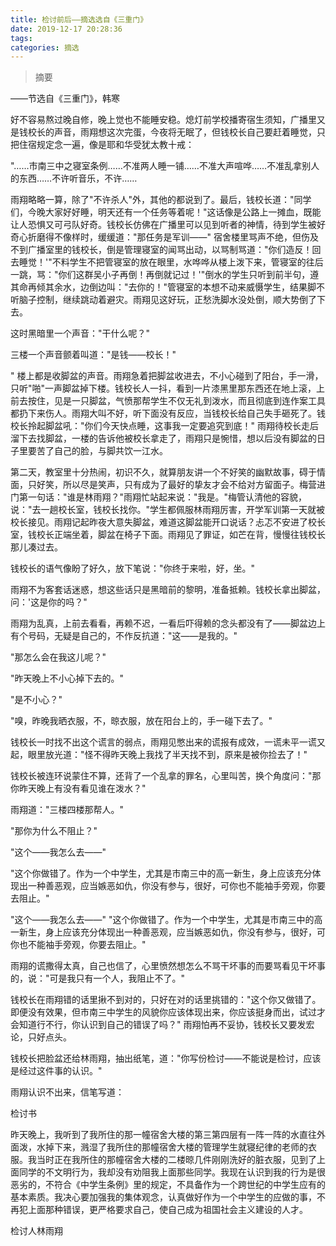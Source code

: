 ```yaml
---
title: 检讨前后——摘选选自《三重门》
date: 2019-12-17 20:28:36
tags:
categories: 摘选
---
```


>摘要
<!--more-->


——节选自《三重门》，韩寒

好不容易熬过晚自修，晚上觉也不能睡安稳。熄灯前学校播寄宿生须知，广播里又是钱校长的声音，雨翔想这次完蛋，今夜将无眠了，但钱校长自己要赶着睡觉，只把住宿规定念一遍，像是耶和华受犹太教十戒：

"……市南三中之寝室条例……不准两人睡一铺……不准大声喧哗……不准乱拿别人的东西……不许听音乐，不许……

雨翔略略一算，除了"不许杀人"外，其他的都说到了。最后，钱校长道："同学们，今晚大家好好睡，明天还有一个任务等着呢！"这话像是公路上一摊血，既能让人恐惧又可弓队好奇。钱校长仿佛在广播里可以见到听者的神情，待到学生被好奇心折磨得不像样时，缓缓道："那任务是军训——" 宿舍楼里骂声不绝，但伤及不到广播室里的钱校长，倒是管理寝室的闻骂出动，以骂制骂道："你们造反！回去睡觉！'"不料学生不把管寝室的放在眼里，水哗哗从楼上泼下来，管寝室的往后一跳，骂："你们这群吴小子再倒！再倒就记过！'"倒水的学生只听到前半句，遵其命再倾其余水，边倒边叫："去你的！"管寝室的本想不动来威慑学生，结果脚不听脑子控制，继续跳动着避灾。雨翔见这好玩，正愁洗脚水没处倒，顺大势倒了下去。

这时黑暗里一个声音："干什么呢？"

三楼一个声音颤着叫道："是钱——校长！"

" 楼上都是收脚盆的声音。雨翔急着把脚盆收进去，不小心碰到了阳台，手一滑，只听"啪"一声脚盆掉下楼。钱校长人一抖，看到一片漆黑里那东西还在地上滚，上前去按住，见是一只脚盆，气愤那帮学生不仅无礼到泼水，而且彻底到连作案工具都扔下来伤人。雨翔大叫不好，听下面没有反应，当钱校长给自己失手砸死了。钱校长拎起脚盆吼："你们今天快点睡，这事我一定要追究到底！" 雨翔待校长走后溜下去找脚盆，一楼的告诉他被校长拿走了，雨翔只是惋惜，想以后没有脚盆的日子里要苦了自己的脸，与脚共饮一江水。

第二天，教室里十分热闹，初识不久，就算朋友讲一个不好笑的幽默故事，碍于情面，只好笑，所以尽是笑声，只有成为了最好的挚友才会不给对方留面子。梅营进门第一句话："谁是林雨翔？"雨翔忙站起来说："我是。"梅管认清他的容貌，说："去一趟校长室，钱校长找你。"学生都佩服林雨翔厉害，开学军训第一天就被校长接见。雨翔记起昨夜大意失脚盆，难道这脚盆能开口说话？忐忑不安进了校长室，钱校长正端坐着，脚盆在椅子下面。雨翔见了罪证，如芒在背，慢慢往钱校长那儿凑过去。

钱校长的语气像盼了好久，放下笔说："你终于来啦，好，坐。"

雨翔不为客套话迷惑，想这些话只是黑暗前的黎明，准备抵赖。钱校长拿出脚盆，问：'这是你的吗？"

雨翔为乱真，上前去看看，再赖不迟，一看后吓得赖的念头都没有了——脚盆边上有个号码，无疑是自己的，不作反抗道："这——是我的。"

"那怎么会在我这儿呢？"

"昨天晚上不小心掉下去的。"

"是不小心？"

"嗅，昨晚我晒衣服，不，晾衣服，放在阳台上的，手一碰下去了。"

钱校长一时找不出这个谎言的弱点，雨翔见憋出来的谎报有成效，一谎未平一谎又起，眼里放光道："怪不得昨天晚上我找了半天找不到，原来是被你捡去了！"

钱校长被连环说蒙住不算，还背了一个乱拿的罪名，心里叫苦，换个角度问："那你昨天晚上有没有看见谁在泼水？"

雨翔道："三楼四楼那帮人。"

"那你为什么不阻止？"

"这个——我怎么去——"

"这个你做错了。作为一个中学生，尤其是市南三中的高一新生，身上应该充分体现出一种善恶观，应当嫉恶如仇，你没有参与，很好，可你也不能袖手旁观，你要去阻止。"

"这个——我怎么去——" "这个你做错了。作为一个中学生，尤其是市南三中的高一新生，身上应该充分体现出一种善恶观，应当嫉恶如仇，你没有参与，很好，可你也不能袖手旁观，你要去阻止。"

雨翔的谎撒得太真，自己也信了，心里愤然想怎么不骂干坏事的而要骂看见干坏事的，说："可是我只有一个人，我阻止不了。"

钱校长在雨翔错的话里揪不到对的，只好在对的话里挑错的："这个你又做错了。即便没有效果，但市南三中学生的风貌你应该体现出来，你应该挺身而出，试过才会知道行不行，你认识到自己的错误了吗？" 雨翔怕再不妥协，钱校长又要发宏论，只好点头。


钱校长把脸盆还给林雨翔，抽出纸笔，道："你写份检讨——不能说是检讨，应该是经过这件事的认识。"

雨翔认识不出来，信笔写道：

检讨书

昨天晚上，我听到了我所住的那一幢宿舍大楼的第三第四层有一阵一阵的水直往外面泼，水掉下来，溅湿了我所住的那幢宿舍大楼的管理学生就寝纪律的老师的衣服。我当时正在我所住的那幢宿舍大楼的二楼晾几件刚刚洗好的脏衣服，见到了上面同学的不文明行为，我却没有劝阻我上面那些同学。我现在认识到我的行为是很恶劣的，不符合《中学生条例》里的规定，不具备作为一个跨世纪的中学生应有的基本素质。我决心要加强我的集体观念，认真做好作为一个中学生的应做的事，不再犯上面那种错误，更严格要求自己，使自己成为祖国社会主义建设的人才。

检讨人林雨翔 